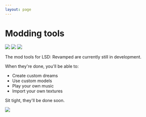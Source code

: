 ```yaml
---
layout: page
---
```


# Modding tools

<img src="./img/underconstruction2.gif" class="img-fluid"/>
<img src="./img/underconstruction1.gif" class="img-fluid"/>
<img src="./img/underconstruction2.gif" class="img-fluid"/>

The mod tools for LSD: Revamped are currently still in development.

When they're done, you'll be able to:
- Create custom dreams
- Use custom models
- Play your own music
- Import your own textures

Sit tight, they'll be done soon.

<img src="./img/underconstruction3.gif" class="img-fluid"/>